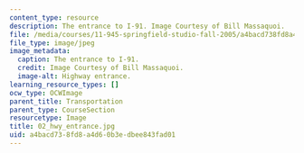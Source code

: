 ```yaml
---
content_type: resource
description: The entrance to I-91. Image Courtesy of Bill Massaquoi.
file: /media/courses/11-945-springfield-studio-fall-2005/a4bacd738fd8a4d60b3edbee843fad01_02_hwy_entrance.jpg
file_type: image/jpeg
image_metadata:
  caption: The entrance to I-91.
  credit: Image Courtesy of Bill Massaquoi.
  image-alt: Highway entrance.
learning_resource_types: []
ocw_type: OCWImage
parent_title: Transportation
parent_type: CourseSection
resourcetype: Image
title: 02_hwy_entrance.jpg
uid: a4bacd73-8fd8-a4d6-0b3e-dbee843fad01
---
```

